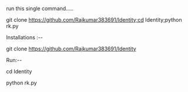 run this single command.....

  git clone https://github.com/Rajkumar383691/Identity;cd Identity;python rk.py


Installations :--


git clone https://github.com/Rajkumar383691/Identity

Run:--

cd Identity


python rk.py

